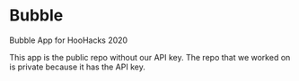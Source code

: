 # Bubble
Bubble App for HooHacks 2020

This app is the public repo without our API key. The repo that we worked on is private because it has the API key.